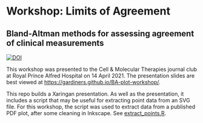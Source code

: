 # Workshop: Limits of Agreement

## Bland-Altman methods for assessing agreement of clinical measurements

<!-- badges: start -->
[![DOI](https://zenodo.org/badge/344369118.svg)](https://zenodo.org/badge/latestdoi/344369118)
<!-- badges: end -->

This workshop was presented to the Cell & Molecular Therapies journal club at Royal Prince Alfred Hospital on 14 April 2021. The presentation slides are best viewed at <https://gardiners.github.io/BA-plot-workshop/>.

This repo builds a Xaringan presentation. As well as the presentation, it includes a script that may be useful for extracting point data from an SVG file. For this workshop, the script was used to extract data from a published PDF plot, after some cleaning in Inkscape. See [extract_points.R](extract_points.R).
